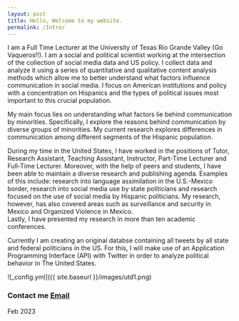```yaml
---
layout: post
title: Hello, Welcome to my website. 
permalink: /Intro/
---
```


I am a Full Time Lecturer at the University of Texas Rio Grande Valley (Go Vaqueros!!). I am a social and political scientist working at the intersection of the collection of social media data and US policy. I collect data and analyze it using a series of quantitative and qualitative content analysis methods which allow me to better understand what factors influence communication in social media. I focus on American institutions and policy with a concentration on Hispanics and the types of political issues most important to this crucial population. 


My main focus lies on understanding what factors lie behind communication by minorities. Specifically, I explore the reasons behind communication by diverse groups of minorities. My current research explores differences in communication among different segments of the Hispanic population. 

During my time in the United States, I have worked in the positions of Tutor, Research Assistant, Teaching Assistant, Instructor, Part-Time Lecturer and Full-Time Lecturer. 
Moreover, with the help of peers and students, I have been able to maintain a diverse research and publishing agenda. 
Examples of this include: research into language assimilation in the U.S.-Mexico border, research into social media use by state politicians and research focused on the use of social media by Hispanic politicians. 
My research, however, has also covered areas such as surveillance and security in Mexico and Organized Violence in Mexico.  
Lastly, I have presented my research in more than ten academic conferences.

Currently I am creating an original databse containing all tweets by all state and federal politicians in the US. For this, I will make use of an Application Programming Interface (API) with Twitter in order to analyze political behavior in The United States.





![_config.yml]({{ site.baseurl }}/images/utd1.png)

### Contact me [Email](mailto:cxg172030@utdallas.edu)

Feb 2023
